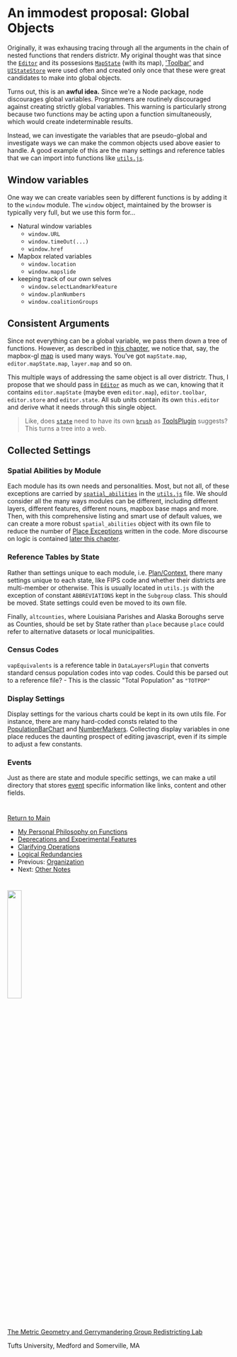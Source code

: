 # An immodest proposal: Global Objects

Originally, it was exhausing tracing through all the arguments in the
chain of nested functions that renders districtr. My original thought
was that since the [`Editor`] and its possesions [`MapState`] (with its
map), ['Toolbar'] and [`UIStateStore`] were used often and created only
once that these were great candidates to make into global objects.

Turns out, this is an **awful idea.** Since we're a Node package, node
discourages global variables. Programmers are routinely discouraged
against creating strictly global variables. This warning is particularly
strong because two functions may be acting upon a function
simultaneously, which would create indeterminable results. 

Instead, we can investigate the variables that are pseudo-global and
investigate ways we can make the common objects used above easier to
handle. A good example of this are the many settings and reference
tables that we can import into functions like [`utils.js`].

## Window variables

One way we can create variables seen by different functions is by 
adding it to the `window` module. The `window` object, maintained by
the browser is typically very full, but we use this form for...

- Natural window variables
    - `window.URL`
    - `window.timeOut(...)`
    - `window.href`
- Mapbox related variables
    - `window.location`
    - `window.mapslide`
- keeping track of our own selves
    - `window.selectLandmarkFeature`
    - `window.planNumbers`
    - `window.coalitionGroups`

## Consistent Arguments

Since not everything can be a global variable, we pass them down a tree
of functions. However, as described in [this chapter], we notice that, 
say, the mapbox-gl [map] is used many ways. You've got `mapState.map`,
`editor.mapState.map`, `layer.map` and so on.

This multiple ways of addressing the same object is all over districtr.
Thus, I propose that we should pass in [`Editor`] as much as we can, 
knowing that it contains `editor.mapState` (maybe even `editor.map`), 
`editor.toolbar`, `editor.store` and `editor.state`. All sub units
contain its own `this.editor` and derive what it needs through this
single object.  

> Like, does [`state`] need to have its own [`brush`] as [ToolsPlugin]
suggests? This turns a tree into a web.

## Collected Settings

### Spatial Abilities by Module

Each module has its own needs and personalities. Most, but not all, of
these exceptions are carried by [`spatial_abilities`] in the
[`utils.js`] file. We should consider all the many ways modules can be
different, including different layers, different features, different
nouns, mapbox base maps and more. Then, with this comprehensive listing
and smart use of default values, we can create a more robust
`spatial_abilities` object with its own file to reduce the number of
[Place Exceptions] written in the code. More discourse on logic is
contained [later this chapter].

### Reference Tables by State

Rather than settings unique to each module, i.e. [Plan/Context], there
many settings unique to each state, like FIPS code and whether their
districts are multi-member or otherwise. This is usually located in
`utils.js` with the exception of constant `ABBREVIATIONS` kept in the
`Subgroup` class. This should be moved. State settings could even be
moved to its own file. 

Finally, `altcounties`, where Louisiana Parishes and Alaska Boroughs
serve as Counties, should be set by State rather than `place` because
`place` could refer to alternative datasets or local municipalities.

### Census Codes

`vapEquivalents` is a reference table in `DataLayersPlugin` that
converts standard census population codes into vap codes. Could this be
parsed out to a reference file?
    - This is the classic "Total Population" as `"TOTPOP"`

### Display Settings

Display settings for the various charts could be kept in its own utils
file. For instance, there are many hard-coded consts related to the
[PopulationBarChart] and [NumberMarkers]. Collecting display variables
in one place reduces the daunting prospect of editing javascript, even
if its simple to adjust a few constants.

### Events

Just as there are state and module specific settings, we can make a
util directory that stores [event] specific information like links,
content and other fields.

# # 

[Return to Main](../README.md)
- [My Personal Philosophy on Functions](../11suggestions/philosophy.md)
- [Deprecations and Experimental Features](../11suggestions/deprecations.md)
- [Clarifying Operations](../11suggestions/clarity.md)
- [Logical Redundancies](../11suggestions/logic.md)
- Previous: [Organization](../11suggestions/organizing.md)
- Next: [Other Notes](../11suggestions/other.md)


[Plan/Context]: ../01contextplan/plancontext.md

[`Editor`]: ../02editormap/editor.md
[`MapState`]: ../02editormap/map.md
[map]: ../02editormap/map.md
[NumberMarkers]: ../02editormap/numbermarkers.md

[`state`]: ../01contextplan/state.md
[`brush`]: ../04drawing/brush.md
[ToolsPlugin]: ../03toolsplugins/toolsplugin.md

['Toolbar']: ../03toolsplugins/toolbar.md
[`UIStateStore`]: ../03toolsplugins/uistatestore.md

[PopulationBarChart]: ../06charts/populationbarchart.md

[event]: ../08events/event.md

[`utils.js`]: ../10spatialabilities/utils.md

[`spatial_abilities`]: ../10spatialabilities/spatialabilities.md
[Place Exceptions]: ../10spatialabilities/placeexceptions.md

[this chapter]: ../11suggestions/clarity.md
[later this chapter]: ../11suggestions/logic.md

# #

<img src="../../assets/mggg.svg" width=25%>

[The Metric Geometry and Gerrymandering Group Redistricting Lab](http://mggg.org)

Tufts University, Medford and Somerville, MA


